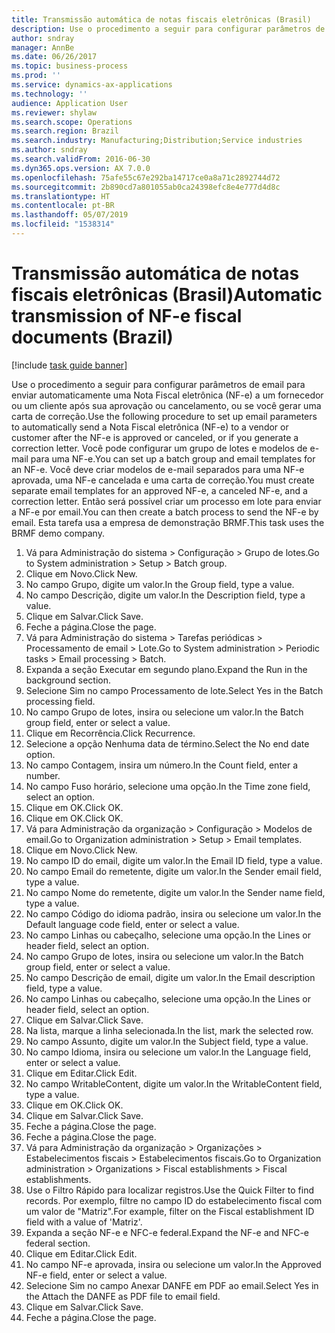 ```yaml
---
title: Transmissão automática de notas fiscais eletrônicas (Brasil)
description: Use o procedimento a seguir para configurar parâmetros de email para enviar automaticamente uma Nota Fiscal eletrônica (NF-e) a um fornecedor ou um cliente após sua aprovação ou cancelamento, ou se você gerar uma carta de correção.
author: sndray
manager: AnnBe
ms.date: 06/26/2017
ms.topic: business-process
ms.prod: ''
ms.service: dynamics-ax-applications
ms.technology: ''
audience: Application User
ms.reviewer: shylaw
ms.search.scope: Operations
ms.search.region: Brazil
ms.search.industry: Manufacturing;Distribution;Service industries
ms.author: sndray
ms.search.validFrom: 2016-06-30
ms.dyn365.ops.version: AX 7.0.0
ms.openlocfilehash: 75afe55c67e292ba14717ce0a8a71c2892744d72
ms.sourcegitcommit: 2b890cd7a801055ab0ca24398efc8e4e777d4d8c
ms.translationtype: HT
ms.contentlocale: pt-BR
ms.lasthandoff: 05/07/2019
ms.locfileid: "1538314"
---
```

# <a name="automatic-transmission-of-nf-e-fiscal-documents-brazil"></a><span data-ttu-id="195d4-103">Transmissão automática de notas fiscais eletrônicas (Brasil)</span><span class="sxs-lookup"><span data-stu-id="195d4-103">Automatic transmission of NF-e fiscal documents (Brazil)</span></span>

[!include [task guide banner](../../includes/task-guide-banner.md)]

<span data-ttu-id="195d4-104">Use o procedimento a seguir para configurar parâmetros de email para enviar automaticamente uma Nota Fiscal eletrônica (NF-e) a um fornecedor ou um cliente após sua aprovação ou cancelamento, ou se você gerar uma carta de correção.</span><span class="sxs-lookup"><span data-stu-id="195d4-104">Use the following procedure to set up email parameters to automatically send a Nota Fiscal eletrônica (NF-e) to a vendor or customer after the NF-e is approved or canceled, or if you generate a correction letter.</span></span> <span data-ttu-id="195d4-105">Você pode configurar um grupo de lotes e modelos de e-mail para uma NF-e.</span><span class="sxs-lookup"><span data-stu-id="195d4-105">You can set up a batch group and email templates for an NF-e.</span></span> <span data-ttu-id="195d4-106">Você deve criar modelos de e-mail separados para uma NF-e aprovada, uma NF-e cancelada e uma carta de correção.</span><span class="sxs-lookup"><span data-stu-id="195d4-106">You must create separate email templates for an approved NF-e, a canceled NF-e, and a correction letter.</span></span> <span data-ttu-id="195d4-107">Então será possível criar um processo em lote para enviar a NF-e por email.</span><span class="sxs-lookup"><span data-stu-id="195d4-107">You can then create a batch process to send the NF-e by email.</span></span> <span data-ttu-id="195d4-108">Esta tarefa usa a empresa de demonstração BRMF.</span><span class="sxs-lookup"><span data-stu-id="195d4-108">This task uses the BRMF demo company.</span></span>

1. <span data-ttu-id="195d4-109">Vá para Administração do sistema > Configuração > Grupo de lotes.</span><span class="sxs-lookup"><span data-stu-id="195d4-109">Go to System administration > Setup > Batch group.</span></span>
2. <span data-ttu-id="195d4-110">Clique em Novo.</span><span class="sxs-lookup"><span data-stu-id="195d4-110">Click New.</span></span>
3. <span data-ttu-id="195d4-111">No campo Grupo, digite um valor.</span><span class="sxs-lookup"><span data-stu-id="195d4-111">In the Group field, type a value.</span></span>
4. <span data-ttu-id="195d4-112">No campo Descrição, digite um valor.</span><span class="sxs-lookup"><span data-stu-id="195d4-112">In the Description field, type a value.</span></span>
5. <span data-ttu-id="195d4-113">Clique em Salvar.</span><span class="sxs-lookup"><span data-stu-id="195d4-113">Click Save.</span></span>
6. <span data-ttu-id="195d4-114">Feche a página.</span><span class="sxs-lookup"><span data-stu-id="195d4-114">Close the page.</span></span>
7. <span data-ttu-id="195d4-115">Vá para Administração do sistema > Tarefas periódicas > Processamento de email > Lote.</span><span class="sxs-lookup"><span data-stu-id="195d4-115">Go to System administration > Periodic tasks > Email processing > Batch.</span></span>
8. <span data-ttu-id="195d4-116">Expanda a seção Executar em segundo plano.</span><span class="sxs-lookup"><span data-stu-id="195d4-116">Expand the Run in the background section.</span></span>
9. <span data-ttu-id="195d4-117">Selecione Sim no campo Processamento de lote.</span><span class="sxs-lookup"><span data-stu-id="195d4-117">Select Yes in the Batch processing field.</span></span>
10. <span data-ttu-id="195d4-118">No campo Grupo de lotes, insira ou selecione um valor.</span><span class="sxs-lookup"><span data-stu-id="195d4-118">In the Batch group field, enter or select a value.</span></span>
11. <span data-ttu-id="195d4-119">Clique em Recorrência.</span><span class="sxs-lookup"><span data-stu-id="195d4-119">Click Recurrence.</span></span>
12. <span data-ttu-id="195d4-120">Selecione a opção Nenhuma data de término.</span><span class="sxs-lookup"><span data-stu-id="195d4-120">Select the No end date option.</span></span>
13. <span data-ttu-id="195d4-121">No campo Contagem, insira um número.</span><span class="sxs-lookup"><span data-stu-id="195d4-121">In the Count field, enter a number.</span></span>
14. <span data-ttu-id="195d4-122">No campo Fuso horário, selecione uma opção.</span><span class="sxs-lookup"><span data-stu-id="195d4-122">In the Time zone field, select an option.</span></span>
15. <span data-ttu-id="195d4-123">Clique em OK.</span><span class="sxs-lookup"><span data-stu-id="195d4-123">Click OK.</span></span>
16. <span data-ttu-id="195d4-124">Clique em OK.</span><span class="sxs-lookup"><span data-stu-id="195d4-124">Click OK.</span></span>
17. <span data-ttu-id="195d4-125">Vá para Administração da organização > Configuração > Modelos de email.</span><span class="sxs-lookup"><span data-stu-id="195d4-125">Go to Organization administration > Setup > Email templates.</span></span>
18. <span data-ttu-id="195d4-126">Clique em Novo.</span><span class="sxs-lookup"><span data-stu-id="195d4-126">Click New.</span></span>
19. <span data-ttu-id="195d4-127">No campo ID do email, digite um valor.</span><span class="sxs-lookup"><span data-stu-id="195d4-127">In the Email ID field, type a value.</span></span>
20. <span data-ttu-id="195d4-128">No campo Email do remetente, digite um valor.</span><span class="sxs-lookup"><span data-stu-id="195d4-128">In the Sender email field, type a value.</span></span>
21. <span data-ttu-id="195d4-129">No campo Nome do remetente, digite um valor.</span><span class="sxs-lookup"><span data-stu-id="195d4-129">In the Sender name field, type a value.</span></span>
22. <span data-ttu-id="195d4-130">No campo Código do idioma padrão, insira ou selecione um valor.</span><span class="sxs-lookup"><span data-stu-id="195d4-130">In the Default language code field, enter or select a value.</span></span>
23. <span data-ttu-id="195d4-131">No campo Linhas ou cabeçalho, selecione uma opção.</span><span class="sxs-lookup"><span data-stu-id="195d4-131">In the Lines or header field, select an option.</span></span>
24. <span data-ttu-id="195d4-132">No campo Grupo de lotes, insira ou selecione um valor.</span><span class="sxs-lookup"><span data-stu-id="195d4-132">In the Batch group field, enter or select a value.</span></span>
25. <span data-ttu-id="195d4-133">No campo Descrição de email, digite um valor.</span><span class="sxs-lookup"><span data-stu-id="195d4-133">In the Email description field, type a value.</span></span>
26. <span data-ttu-id="195d4-134">No campo Linhas ou cabeçalho, selecione uma opção.</span><span class="sxs-lookup"><span data-stu-id="195d4-134">In the Lines or header field, select an option.</span></span>
27. <span data-ttu-id="195d4-135">Clique em Salvar.</span><span class="sxs-lookup"><span data-stu-id="195d4-135">Click Save.</span></span>
28. <span data-ttu-id="195d4-136">Na lista, marque a linha selecionada.</span><span class="sxs-lookup"><span data-stu-id="195d4-136">In the list, mark the selected row.</span></span>
29. <span data-ttu-id="195d4-137">No campo Assunto, digite um valor.</span><span class="sxs-lookup"><span data-stu-id="195d4-137">In the Subject field, type a value.</span></span>
30. <span data-ttu-id="195d4-138">No campo Idioma, insira ou selecione um valor.</span><span class="sxs-lookup"><span data-stu-id="195d4-138">In the Language field, enter or select a value.</span></span>
31. <span data-ttu-id="195d4-139">Clique em Editar.</span><span class="sxs-lookup"><span data-stu-id="195d4-139">Click Edit.</span></span>
32. <span data-ttu-id="195d4-140">No campo WritableContent, digite um valor.</span><span class="sxs-lookup"><span data-stu-id="195d4-140">In the WritableContent field, type a value.</span></span>
33. <span data-ttu-id="195d4-141">Clique em OK.</span><span class="sxs-lookup"><span data-stu-id="195d4-141">Click OK.</span></span>
34. <span data-ttu-id="195d4-142">Clique em Salvar.</span><span class="sxs-lookup"><span data-stu-id="195d4-142">Click Save.</span></span>
35. <span data-ttu-id="195d4-143">Feche a página.</span><span class="sxs-lookup"><span data-stu-id="195d4-143">Close the page.</span></span>
36. <span data-ttu-id="195d4-144">Feche a página.</span><span class="sxs-lookup"><span data-stu-id="195d4-144">Close the page.</span></span>
37. <span data-ttu-id="195d4-145">Vá para Administração da organização > Organizações > Estabelecimentos fiscais > Estabelecimentos fiscais.</span><span class="sxs-lookup"><span data-stu-id="195d4-145">Go to Organization administration > Organizations > Fiscal establishments > Fiscal establishments.</span></span>
38. <span data-ttu-id="195d4-146">Use o Filtro Rápido para localizar registros.</span><span class="sxs-lookup"><span data-stu-id="195d4-146">Use the Quick Filter to find records.</span></span> <span data-ttu-id="195d4-147">Por exemplo, filtre no campo ID do estabelecimento fiscal com um valor de "Matriz".</span><span class="sxs-lookup"><span data-stu-id="195d4-147">For example, filter on the Fiscal establishment ID field with a value of 'Matriz'.</span></span>
39. <span data-ttu-id="195d4-148">Expanda a seção NF-e e NFC-e federal.</span><span class="sxs-lookup"><span data-stu-id="195d4-148">Expand the NF-e and NFC-e federal section.</span></span>
40. <span data-ttu-id="195d4-149">Clique em Editar.</span><span class="sxs-lookup"><span data-stu-id="195d4-149">Click Edit.</span></span>
41. <span data-ttu-id="195d4-150">No campo NF-e aprovada, insira ou selecione um valor.</span><span class="sxs-lookup"><span data-stu-id="195d4-150">In the Approved NF-e field, enter or select a value.</span></span>
42. <span data-ttu-id="195d4-151">Selecione Sim no campo Anexar DANFE em PDF ao email.</span><span class="sxs-lookup"><span data-stu-id="195d4-151">Select Yes in the Attach the DANFE as PDF file to  email field.</span></span>
43. <span data-ttu-id="195d4-152">Clique em Salvar.</span><span class="sxs-lookup"><span data-stu-id="195d4-152">Click Save.</span></span>
44. <span data-ttu-id="195d4-153">Feche a página.</span><span class="sxs-lookup"><span data-stu-id="195d4-153">Close the page.</span></span>

